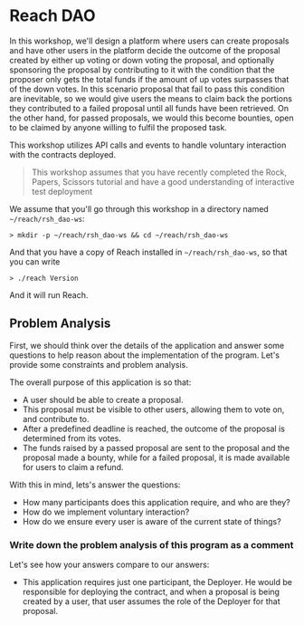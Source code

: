# Reach DAO

In this workshop, we'll design a platform where users can create proposals and have other users in the platform decide the outcome of the proposal created by either up voting or down voting the proposal, and optionally sponsoring the proposal by contributing to it with the condition that the proposer only gets the total funds if the amount of up votes surpasses that of the down votes. In this scenario proposal that fail to pass this condition are inevitable, so we would give users the means to claim back the portions they contributed to a failed proposal until all funds have been retrieved. On the other hand, for passed proposals, we would this become bounties, open to be claimed by anyone willing to fulfil the proposed task.  

This workshop utilizes API calls and events to handle voluntary interaction with the contracts deployed.  

> This workshop assumes that you have recently completed the Rock, Papers, Scissors tutorial and have a good understanding of interactive test deployment  

We assume that you'll go through this workshop in a directory named `~/reach/rsh_dao-ws`:

```shell
> mkdir -p ~/reach/rsh_dao-ws && cd ~/reach/rsh_dao-ws
```

And that you have a copy of Reach installed in `~/reach/rsh_dao-ws`, so that you can write

```shell
> ./reach Version
```

And it will run Reach.

## Problem Analysis

First, we should think over the details of the application and answer some questions to help reason about the implementation of the program. Let's provide some constraints and problem analysis.  

The overall purpose of this application is so that:

- A user should be able to create a proposal.
- This proposal must be visible to other users, allowing them to vote on, and contribute to.
- After a predefined deadline is reached, the outcome of the proposal is determined from its votes.
- The funds raised by a passed proposal are sent to the proposal and the proposal made a bounty, while for a failed proposal, it is made available for users to claim a refund.

With this in mind, lets's answer the questions:

- How many participants does this application require, and who are they?
- How do we implement voluntary interaction?
- How do we ensure every user is aware of the current state of things?

### Write down the problem analysis of this program as a comment

Let's see how your answers compare to our answers:

- This application requires just one participant, the Deployer. He would be responsible for deploying the contract, and when a proposal is being created by a user, that user assumes the role of the Deployer for that proposal.
